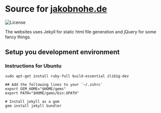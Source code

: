 # Source for [jakobnohe.de](https://jakobnohe.de)

![License](https://img.shields.io/badge/license-custom-blue.svg?style=flat-square)

The websites uses Jekyll for static html file generation and jQuery for some fancy things.

## Setup you development environment

### Instructions for Ubuntu

```
sudo apt-get install ruby-full build-essential zlib1g-dev

## Add the following lines to your `~/.zshrc`
export GEM_HOME="$HOME/gems"
export PATH="$HOME/gems/bin:$PATH"

# Install jekyll as a gem
gem install jekyll bundler
```
